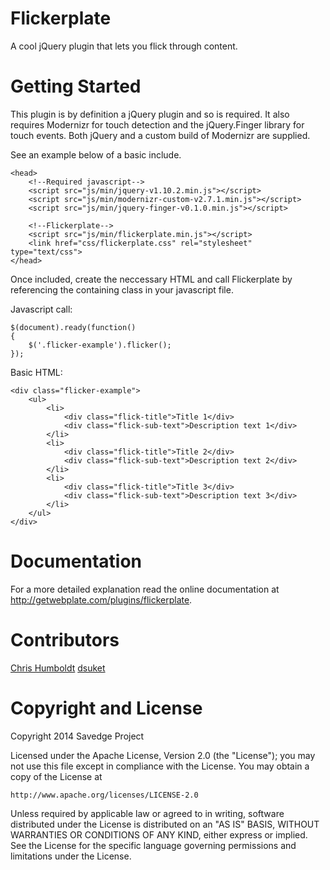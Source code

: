 Flickerplate
=========

A cool jQuery plugin that lets you flick through content.


Getting Started
=========

This plugin is by definition a jQuery plugin and so is required. It also requires Modernizr for touch detection and the jQuery.Finger library for touch events. Both jQuery and a custom build of Modernizr are supplied.

See an example below of a basic include.

```
<head>
	<!--Required javascript-->
	<script src="js/min/jquery-v1.10.2.min.js"></script>
	<script src="js/min/modernizr-custom-v2.7.1.min.js"></script>
	<script src="js/min/jquery-finger-v0.1.0.min.js"></script>
	
	<!--Flickerplate-->
	<script src="js/min/flickerplate.min.js"></script>
	<link href="css/flickerplate.css" rel="stylesheet" type="text/css">
</head>
```

Once included, create the neccessary HTML and call Flickerplate by referencing the containing class in your javascript file.

Javascript call:

```
$(document).ready(function()
{
	$('.flicker-example').flicker();
});
```

Basic HTML:

```
<div class="flicker-example">
	<ul>
		<li>
			<div class="flick-title">Title 1</div>
			<div class="flick-sub-text">Description text 1</div>
		</li>
		<li>
			<div class="flick-title">Title 2</div>
			<div class="flick-sub-text">Description text 2</div>
		</li>
		<li>
			<div class="flick-title">Title 3</div>
			<div class="flick-sub-text">Description text 3</div>
		</li>
	</ul>
</div>
```


Documentation
=========

For a more detailed explanation read the online documentation at http://getwebplate.com/plugins/flickerplate.


Contributors
=========

<a href="https://github.com/chrishumboldt">Chris Humboldt</a>
<a href="https://github.com/dsuket">dsuket</a>


Copyright and License
=========

Copyright 2014 Savedge Project

Licensed under the Apache License, Version 2.0 (the "License");
you may not use this file except in compliance with the License.
You may obtain a copy of the License at

    http://www.apache.org/licenses/LICENSE-2.0

Unless required by applicable law or agreed to in writing, software
distributed under the License is distributed on an "AS IS" BASIS,
WITHOUT WARRANTIES OR CONDITIONS OF ANY KIND, either express or implied.
See the License for the specific language governing permissions and
limitations under the License.
